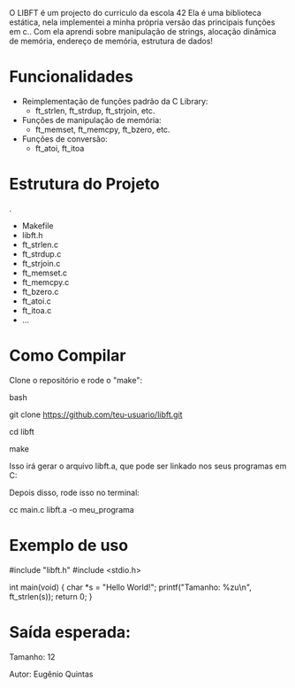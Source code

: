 O LIBFT é um projecto do curriculo da escola 42
Ela é uma biblioteca estática, nela implementei a minha própria versão das principais funções em c..
Com ela aprendi sobre manipulação de strings, alocação dinâmica de memória, endereço de memória, estrutura de dados!
#  Funcionalidades

- Reimplementação de funções padrão da C Library:
  - ft_strlen, ft_strdup, ft_strjoin, etc.
- Funções de manipulação de memória:
  - ft_memset, ft_memcpy, ft_bzero, etc.
- Funções de conversão:
  - ft_atoi, ft_itoa
# Estrutura do Projeto

.
- Makefile
- libft.h
- ft_strlen.c
- ft_strdup.c
- ft_strjoin.c
- ft_memset.c
- ft_memcpy.c
- ft_bzero.c
- ft_atoi.c
- ft_itoa.c
-  ...

# Como Compilar

Clone o repositório e rode o "make":

bash

git clone https://github.com/teu-usuario/libft.git

cd libft

make

Isso irá gerar o arquivo libft.a, que pode ser linkado nos seus programas em C:

Depois disso, rode isso no terminal:

cc main.c libft.a -o meu_programa
# Exemplo de uso

#include "libft.h"
#include <stdio.h>

int main(void)
{
    char *s = "Hello World!";
    printf("Tamanho: %zu\n", ft_strlen(s));
    return 0;
}
# Saída esperada:

Tamanho: 12

Autor: Eugênio Quintas
